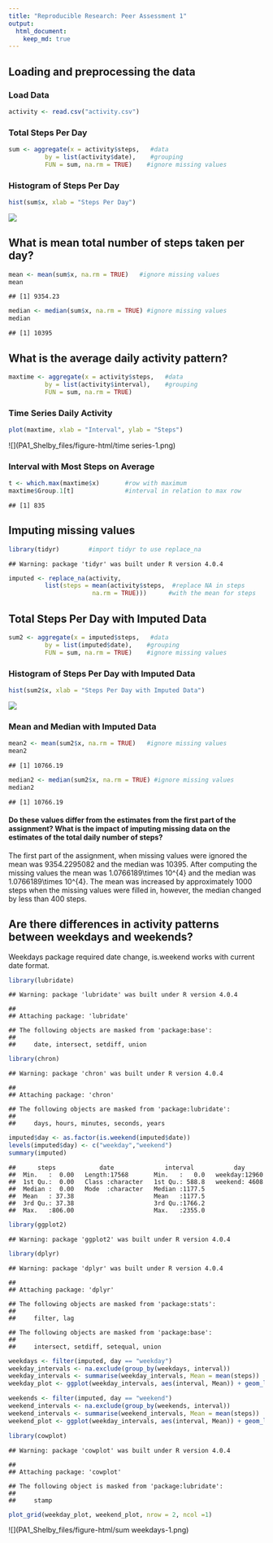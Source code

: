 ```yaml
---
title: "Reproducible Research: Peer Assessment 1"
output: 
  html_document:
    keep_md: true
---
```



## Loading and preprocessing the data
### Load Data

```r
activity <- read.csv("activity.csv")
```

### Total Steps Per Day 

```r
sum <- aggregate(x = activity$steps,   #data   
          by = list(activity$date),    #grouping          
          FUN = sum, na.rm = TRUE)    #ignore missing values
```

### Histogram of Steps Per Day 

```r
hist(sum$x, xlab = "Steps Per Day")
```

![](PA1_Shelby_files/figure-html/histogram-1.png)<!-- -->


## What is mean total number of steps taken per day?

```r
mean <- mean(sum$x, na.rm = TRUE)   #ignore missing values
mean
```

```
## [1] 9354.23
```

```r
median <- median(sum$x, na.rm = TRUE) #ignore missing values 
median
```

```
## [1] 10395
```

## What is the average daily activity pattern?

```r
maxtime <- aggregate(x = activity$steps,   #data   
          by = list(activity$interval),    #grouping          
          FUN = sum, na.rm = TRUE)
```
### Time Series Daily Activity 

```r
plot(maxtime, xlab = "Interval", ylab = "Steps")
```

![](PA1_Shelby_files/figure-html/time series-1.png)<!-- -->

### Interval with Most Steps on Average 

```r
t <- which.max(maxtime$x)       #row with maximum 
maxtime$Group.1[t]              #interval in relation to max row 
```

```
## [1] 835
```


## Imputing missing values

```r
library(tidyr)        #import tidyr to use replace_na
```

```
## Warning: package 'tidyr' was built under R version 4.0.4
```

```r
imputed <- replace_na(activity, 
          list(steps = mean(activity$steps,  #replace NA in steps
                       na.rm = TRUE)))      #with the mean for steps
```

## Total Steps Per Day with Imputed Data

```r
sum2 <- aggregate(x = imputed$steps,   #data   
          by = list(imputed$date),    #grouping          
          FUN = sum, na.rm = TRUE)    #ignore missing values
```

### Histogram of Steps Per Day with Imputed Data

```r
hist(sum2$x, xlab = "Steps Per Day with Imputed Data")
```

![](PA1_Shelby_files/figure-html/histogram2-1.png)<!-- -->

### Mean and Median with Imputed Data 

```r
mean2 <- mean(sum2$x, na.rm = TRUE)   #ignore missing values
mean2
```

```
## [1] 10766.19
```

```r
median2 <- median(sum2$x, na.rm = TRUE) #ignore missing values 
median2
```

```
## [1] 10766.19
```
#### Do these values differ from the estimates from the first part of the assignment? What is the impact of imputing missing data on the estimates of the total daily number of steps?

The first part of the assignment, when missing values were ignored the mean was 9354.2295082 and the median was 10395. After computing the missing values the mean was 1.0766189\times 10^{4} and the median was 1.0766189\times 10^{4}.
The mean was increased by approximately 1000 steps when the missing values were filled in, however, the median changed by less than 400 steps.


## Are there differences in activity patterns between weekdays and weekends?
Weekdays package required date change, is.weekend works with current date format.

```r
library(lubridate)
```

```
## Warning: package 'lubridate' was built under R version 4.0.4
```

```
## 
## Attaching package: 'lubridate'
```

```
## The following objects are masked from 'package:base':
## 
##     date, intersect, setdiff, union
```

```r
library(chron)
```

```
## Warning: package 'chron' was built under R version 4.0.4
```

```
## 
## Attaching package: 'chron'
```

```
## The following objects are masked from 'package:lubridate':
## 
##     days, hours, minutes, seconds, years
```

```r
imputed$day <- as.factor(is.weekend(imputed$date))
levels(imputed$day) <- c("weekday","weekend")
summary(imputed)
```

```
##      steps            date              interval           day       
##  Min.   :  0.00   Length:17568       Min.   :   0.0   weekday:12960  
##  1st Qu.:  0.00   Class :character   1st Qu.: 588.8   weekend: 4608  
##  Median :  0.00   Mode  :character   Median :1177.5                  
##  Mean   : 37.38                      Mean   :1177.5                  
##  3rd Qu.: 37.38                      3rd Qu.:1766.2                  
##  Max.   :806.00                      Max.   :2355.0
```


```r
library(ggplot2)
```

```
## Warning: package 'ggplot2' was built under R version 4.0.4
```

```r
library(dplyr)
```

```
## Warning: package 'dplyr' was built under R version 4.0.4
```

```
## 
## Attaching package: 'dplyr'
```

```
## The following objects are masked from 'package:stats':
## 
##     filter, lag
```

```
## The following objects are masked from 'package:base':
## 
##     intersect, setdiff, setequal, union
```

```r
weekdays <- filter(imputed, day == "weekday")
weekday_intervals <- na.exclude(group_by(weekdays, interval))
weekday_intervals <- summarise(weekday_intervals, Mean = mean(steps))
weekday_plot <- ggplot(weekday_intervals, aes(interval, Mean)) + geom_line() + labs(x = "Interval", y = "Mean # of Steps", title = "Weekdays")

weekends <- filter(imputed, day == "weekend")
weekend_intervals <- na.exclude(group_by(weekends, interval))
weekend_intervals <- summarise(weekend_intervals, Mean = mean(steps))
weekend_plot <- ggplot(weekday_intervals, aes(interval, Mean)) + geom_line() + labs(x = "Interval", y = "Mean # of Steps", title = "Weekends")

library(cowplot)
```

```
## Warning: package 'cowplot' was built under R version 4.0.4
```

```
## 
## Attaching package: 'cowplot'
```

```
## The following object is masked from 'package:lubridate':
## 
##     stamp
```

```r
plot_grid(weekday_plot, weekend_plot, nrow = 2, ncol =1)
```

![](PA1_Shelby_files/figure-html/sum weekdays-1.png)<!-- -->



